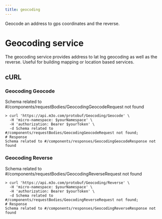 ```yaml
---
title: geocoding
---
```

Geocode an address to gps coordinates and the reverse.

# Geocoding service

The geocoding service provides address to lat lng geocoding as well as the reverse. Useful for building mapping or location 
based services.

## cURL


### Geocoding Geocode
<!-- We use the request body description here as endpoint descriptions are not
being lifted correctly from the proto by the openapi spec generator -->
Schema related to #/components/requestBodies/GeocodingGeocodeRequest not found
```shell
> curl 'https://api.m3o.com/protobuf/Geocoding/Geocode' \
  -H 'micro-namespace: $yourNamespace' \
  -H 'authorization: Bearer $yourToken' \
  -d Schema related to #/components/requestBodies/GeocodingGeocodeRequest not found;
# Response
Schema related to #/components/responses/GeocodingGeocodeResponse not found
```


### Geocoding Reverse
<!-- We use the request body description here as endpoint descriptions are not
being lifted correctly from the proto by the openapi spec generator -->
Schema related to #/components/requestBodies/GeocodingReverseRequest not found
```shell
> curl 'https://api.m3o.com/protobuf/Geocoding/Reverse' \
  -H 'micro-namespace: $yourNamespace' \
  -H 'authorization: Bearer $yourToken' \
  -d Schema related to #/components/requestBodies/GeocodingReverseRequest not found;
# Response
Schema related to #/components/responses/GeocodingReverseResponse not found
```


